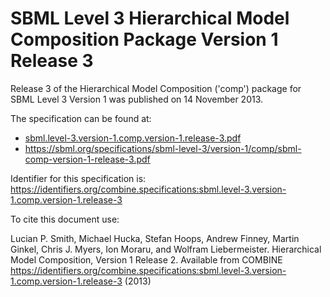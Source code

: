 # SBML Level 3 Hierarchical Model Composition Package Version 1 Release 3
Release 3 of the Hierarchical Model Composition ('comp') package for SBML Level 3 Version 1 was published on 14 November 2013.

The specification can be found at:

* [sbml.level-3.version-1.comp.version-1.release-3.pdf](https://raw.githubusercontent.com/combine-org/combine-specifications/main/specifications/files/sbml.level-3.version-1.comp.version-1.release-3.pdf)
* https://sbml.org/specifications/sbml-level-3/version-1/comp/sbml-comp-version-1-release-3.pdf

Identifier for this specification is: https://identifiers.org/combine.specifications:sbml.level-3.version-1.comp.version-1.release-3

To cite this document use:

Lucian P. Smith, Michael Hucka, Stefan Hoops, Andrew Finney, Martin Ginkel, Chris J. Myers, Ion Moraru, and Wolfram Liebermeister. Hierarchical Model Composition, Version 1 Release 2. Available from COMBINE <https://identifiers.org/combine.specifications:sbml.level-3.version-1.comp.version-1.release-3> (2013)